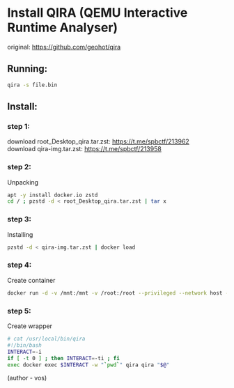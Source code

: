 # Install QIRA (QEMU Interactive Runtime Analyser)
original: https://github.com/geohot/qira

## Running:
```bash
qira -s file.bin
```

## Install:
### step 1:
download root_Desktop_qira.tar.zst: https://t.me/spbctf/213962<br>
download qira-img.tar.zst: https://t.me/spbctf/213958

### step 2:

Unpacking 

```bash
apt -y install docker.io zstd
cd / ; pzstd -d < root_Desktop_qira.tar.zst | tar x
```

### step 3:

Installing

```bash
pzstd -d < qira-img.tar.zst | docker load
```

### step 4:

Create container

```bash
docker run -d -v /mnt:/mnt -v /root:/root --privileged --network host --pid host --restart always --name qira qira-img sleep infinity
```

### step 5:

Create wrapper

```bash
# cat /usr/local/bin/qira 
#!/bin/bash
INTERACT=-i
if [ -t 0 ] ; then INTERACT=-ti ; fi
exec docker exec $INTERACT -w "`pwd`" qira qira "$@"
```
(author - vos)
